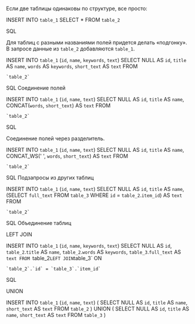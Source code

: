 Если две таблицы одинаковы по структуре, все просто:

INSERT INTO `table_1` SELECT * FROM `table_2`

SQL

Для таблиц с разными названиями полей придется делать «подгонку». В запросе данные из `table_2` добавляются `table_1`.

INSERT INTO `table_1` (`id`, `name`, `keywords`, `text`)
SELECT
	NULL AS `id`,
	`title` AS `name`,
	`words` AS `keywords`,
	`short_text` AS `text`
FROM

	`table_2`

SQL
Соединение полей

INSERT INTO `table_1` (`id`, `name`, `text`)
SELECT
	NULL AS `id`,
	`title` AS `name`,
	CONCAT(`words`, `short_text`) AS `text`
FROM

	`table_2`

SQL

Соединение полей через разделитель.

INSERT INTO `table_1` (`id`, `name`, `text`)
SELECT
	NULL AS `id`,
	`title` AS `name`,
	CONCAT_WS(' ', `words`, `short_text`) AS `text`
FROM

	`table_2`

SQL
Подзапросы из других таблиц

INSERT INTO `table_1` (`id`, `name`, `text`)
SELECT
	NULL AS `id`,
	`title` AS `name`,
	(SELECT `full_text` FROM `table_3` WHERE `id` = `table_2`.`item_id`) AS `text`
FROM

	`table_2`

SQL
Объединение таблиц

LEFT JOIN

INSERT INTO `table_1` (`id`, `name`, `keywords`, `text`)
SELECT
	NULL AS `id`,
	`table_2`.`title` AS `name`,
	`table_2`.`words` AS `keywords`,
	`table_3`.`full_text` AS `text
FROM
	`table_2`
LEFT JOIN
	`table_3`
ON

	`table_2`.`id` = `table_3`.`item_id`

SQL

UNION

INSERT INTO `table_1` (`id`, `name`, `text`)
(
	SELECT
		NULL AS `id`,
		`title` AS `name`,
		`short_text` AS `text`
	FROM
		`table_2`
)
UNION
(
	SELECT
		NULL AS `id`,
		`title` AS `name`,
		`short_text` AS `text`
	FROM
		`table_3`
)
